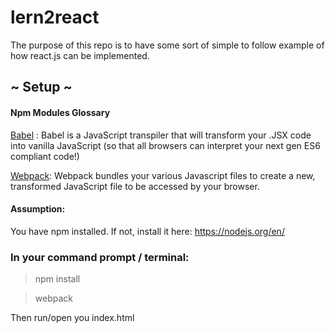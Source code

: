 # lern2react

The purpose of this repo is to have some sort of simple to follow example of how react.js can be implemented.

## ~ Setup ~

#### Npm Modules Glossary
[Babel](https://babeljs.io/) : Babel is a JavaScript transpiler that will transform your .JSX code into vanilla JavaScript (so that all browsers can interpret your next gen ES6 compliant code!)

[Webpack](https://webpack.js.org/): Webpack bundles your various Javascript files to create a new, transformed JavaScript file to be accessed by your browser.

#### Assumption:
You have npm installed. If not, install it here: https://nodejs.org/en/

### In your command prompt / terminal:

> npm install

> webpack

Then run/open you index.html 

